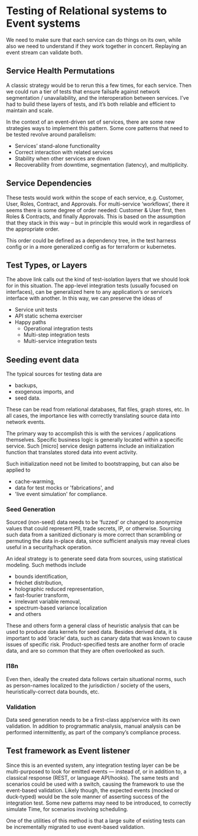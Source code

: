 # Testing of Relational systems to Event systems

We need to make sure that each service can do things on its own, while also we need to understand if they work together in concert.  Replaying an event stream can validate both.

## Service Health Permutations

A classic strategy would be to rerun this a few times, for each service. Then we could run a tier of tests that ensure failsafe against network segmentation / unavailability, and the interoperation between services. I’ve had to build these layers of tests, and it’s both reliable and efficient to maintain and scale. 

In the context of an event-driven set of services, there are some new strategies ways to implement this pattern. Some core patterns that need to be tested revolve around parallelism:

* Services’ stand-alone functionality
* Correct interaction with related services
* Stability when other services are down
* Recoverability from downtime, segmentation (latency), and multiplicity. 

## Service Dependencies

These tests would work within the scope of each service, e.g. Customer, User, Roles, Contract, and Approvals.  For multi-service ‘workflows’, there it seems there is some degree of order needed: Customer & User first, then Roles & Contracts, and finally Approvals.  This is based on the assumption that they stack in this way – but in principle this would work in regardless of the appropriate order.  

This order could be defined as a dependency tree, in the test harness config or in a more generalized config as for terraform or kubernetes.

## Test Types, or Layers

The above link calls out the kind of test-isolation layers that we should look for in this situation.  The app-level integration tests (usually focused on interfaces), can be generalized here to any application’s or service’s interface with another.  In this way, we can preserve the ideas of 

- Service unit tests
- API static schema exerciser
- Happy paths
    - Operational integration tests
    - Multi-step integration tests
    - Multi-service integration tests

## Seeding event data

The typical sources for testing data are

* backups,
* exogenous imports, and
* seed data.

These can be read from relational databases, flat files, graph stores, etc.  In all cases, the importance lies with correctly translating source data into network events.

The primary way to accomplish this is with the services / applications themselves.  Specific business logic is generally located within a specific service.  Such [micro] service design patterns include an initialization function that translates stored data into event activity.

Such initialization need not be limited to bootstrapping, but can also be applied to

* cache-warming,
* data for test mocks or 'fabrications', and
* 'live event simulation' for compliance.

### Seed Generation

Sourced (non-seed) data needs to be ‘fuzzed’ or changed to anonymize values that could represent PII, trade secrets, IP, or otherwise. Sourcing such data from a sanitized dictionary is more correct than scrambling or permuting the data in-place data, since sufficient analysis may reveal clues useful in a security/hack operation.  

An ideal strategy is to generate seed data from sources, using statistical modeling.  Such methods include 

* bounds identification, 
* fréchet distribution, 
* holographic reduced representation, 
* fast-fourier transform, 
* irrelevant variable removal, 
* spectrum-based variance localization
* and others

These and others form a general class of heuristic analysis that can be used to produce data kernels for seed data.  Besides derived data, it is important to add ‘oracle’ data, such as canary data that was known to cause issues of specific risk.  Product-specified tests are another form of oracle data, and are so common that they are often overlooked as such.


### I18n
Even then, ideally the created data follows certain situational norms, such as person-names localized to the jurisdiction / society of the users, heuristically-correct data bounds, etc.  

### Validation

Data seed generation needs to be a first-class app/service with its own validation.  In addition to programmatic analysis, manual analysis can be performed intermittently, as part of the company’s compliance process. 

## Test framework as Event listener

Since this is an evented system, any integration testing layer can be be multi-purposed to look for emitted events — instead of, or in addition to, a classical response (REST, or language API/hooks). The same tests and scenarios could be used with a switch, causing the framework to use the event-based validation. Likely though, the expected events (mocked or duck-typed) would be the sole manner of asserting success of the integration test.  Some new patterns may need to be introduced, to correctly simulate Time, for scenarios involving scheduling.

One of the utilities of this method is that a large suite of existing tests can be incrementally migrated to use event-based validation.

